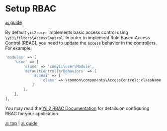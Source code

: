 Setup RBAC
==========

[:back: guide](index.md#advanced-customization)

By default `yii2-user` implements basic access control using `\yii\filters\AccessControl`. In order to implement Role Based Access Control (RBAC), you need to update the `access` behavior in the controllers. For example:

```php
'modules' => [
    'user' => [
        'class' => 'comyii\user\Module',
        'defaultControllerBehaviors' => [
            'access' => [
                'class' => \common\components\AccessControl::className(),
            ]
        ],
    ],
],
```

You may read the [Yii 2 RBAC Documentation](http://www.yiiframework.com/doc-2.0/guide-security-authorization.html#rbac) for details on configuring RBAC for your application. 

[:back: top](#setup-rbac) | [:back: guide](index.md#advanced-customization)